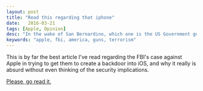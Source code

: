 ```yaml
---
layout: post
title: "Read this regarding that iphone"
date:   2016-03-21
tags: [Apple, Opinion]
desc: "In the wake of San Bernardino, which one is the US Government going after?"
keywords: "apple, fbi, america, guns, terrorism"
---
```


This is by far the best article I've read regarding the FBI's case against Apple in trying to get them to create a backdoor into iOS, and why it really is absurd without even thinking of the security implications.

[Please, go read it.](https://medium.com/@jamesallworth/the-u-s-has-gone-f-ing-mad-52e525f76447#.hgroee4u9)
